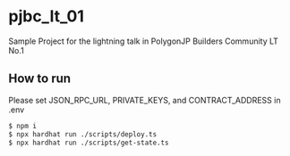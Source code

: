# pjbc_lt_01

Sample Project for the lightning talk in PolygonJP Builders Community LT No.1

## How to run

Please set JSON_RPC_URL, PRIVATE_KEYS, and CONTRACT_ADDRESS in .env

```bash
$ npm i
$ npx hardhat run ./scripts/deploy.ts
$ npx hardhat run ./scripts/get-state.ts
```
